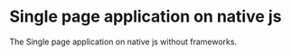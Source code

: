 # Single page application on native js 

The Single page application on native js without frameworks.
